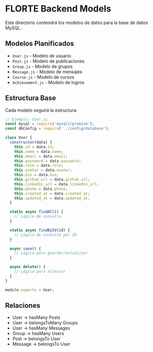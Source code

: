 # FLORTE Backend Models

Este directorio contendrá los modelos de datos para la base de datos MySQL.

## Modelos Planificados

- `User.js` - Modelo de usuario
- `Post.js` - Modelo de publicaciones
- `Group.js` - Modelo de grupos
- `Message.js` - Modelo de mensajes
- `Course.js` - Modelo de cursos
- `Achievement.js` - Modelo de logros

## Estructura Base

Cada modelo seguirá la estructura:

```javascript
// Ejemplo: User.js
const mysql = require('mysql2/promise');
const dbConfig = require('../config/database');

class User {
  constructor(data) {
    this.id = data.id;
    this.name = data.name;
    this.email = data.email;
    this.password = data.password;
    this.role = data.role;
    this.avatar = data.avatar;
    this.bio = data.bio;
    this.github_url = data.github_url;
    this.linkedin_url = data.linkedin_url;
    this.phone = data.phone;
    this.created_at = data.created_at;
    this.updated_at = data.updated_at;
  }

  static async findAll() {
    // Lógica de consulta
  }

  static async findById(id) {
    // Lógica de consulta por ID
  }

  async save() {
    // Lógica para guardar/actualizar
  }

  async delete() {
    // Lógica para eliminar
  }
}

module.exports = User;
```

## Relaciones

- User -> hasMany Posts
- User -> belongsToMany Groups
- User -> hasMany Messages
- Group -> hasMany Users
- Post -> belongsTo User
- Message -> belongsTo User